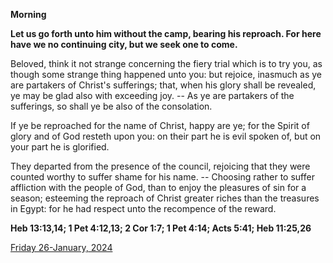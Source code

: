 **Morning**

**Let us go forth unto him without the camp, bearing his reproach. For here have we no continuing city, but we seek one to come.**
 
Beloved, think it not strange concerning the fiery trial which is to try you, as though some strange thing happened unto you: but rejoice, inasmuch as ye are partakers of Christ's sufferings; that, when his glory shall be revealed, ye may be glad also with exceeding joy. -- As ye are partakers of the sufferings, so shall ye be also of the consolation.
 
If ye be reproached for the name of Christ, happy are ye; for the Spirit of glory and of God resteth upon you: on their part he is evil spoken of, but on your part he is glorified.
 
They departed from the presence of the council, rejoicing that they were counted worthy to suffer shame for his name. -- Choosing rather to suffer affliction with the people of God, than to enjoy the pleasures of sin for a season; esteeming the reproach of Christ greater riches than the treasures in Egypt: for he had respect unto the recompence of the reward.  

**Heb 13:13,14; 1 Pet 4:12,13; 2 Cor 1:7; 1 Pet 4:14; Acts 5:41; Heb 11:25,26**

[Friday 26-January, 2024](https://t.me/daily_light)
